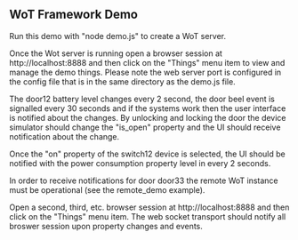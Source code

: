 ﻿## WoT Framework Demo 

Run this demo with "node demo.js" to create a WoT server. 

Once the Wot server is running open a browser session at http://localhost:8888 and then click on the "Things" menu item to view and manage the demo things.
Please note the web server port is configured in the config file that is in the same directory as the demo.js file.

The door12 battery level changes every 2 second, the door beel event is signalled every 30 seconds and if the systems work then the user interface is notified about the changes. By unlocking and locking the door the device simulator should change the "is_open" property and the UI should receive notification about the change.

Once the "on" property of the switch12 device is selected, the UI should be notified with the power consumption property level in every 2 seconds. 

In order to receive notifications for door door33 the remote WoT instance must be operational (see the remote_demo example).

Open a second, third, etc. browser session  at http://localhost:8888 and then click on the "Things" menu item. The web socket transport should notify all broswer session upon property changes and events.


